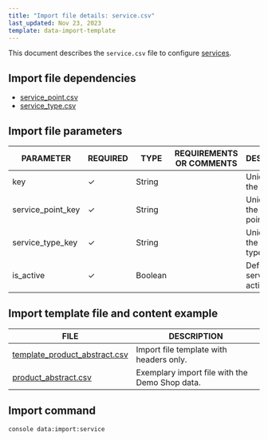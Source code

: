 ```yaml
---
title: "Import file details: service.csv"
last_updated: Nov 23, 2023
template: data-import-template
---
```


This document describes the `service.csv` file to configure [services](/docs/pbc/all/service-point-management/202311.0/unified-commerce/service-points-feature-overview.html).

## Import file dependencies

* [service_point.csv](/docs/pbc/all/service-point-management/202311.0/unified-commerce/import-and-export-data/import-file-details-service-point.csv.html)
* [service_type.csv](/docs/pbc/all/service-point-management/202311.0/unified-commerce/import-and-export-data/import-file-details-service-type.csv.html)

## Import file parameters

| PARAMETER | REQUIRED | TYPE | REQUIREMENTS OR COMMENTS | DESCRIPTION |
|-------------------|-----------|-----------|-------------------|-------------|
| key               | ✓ | String    |               | Unique key of the service.        |
| service_point_key | ✓ | String    |                | Unique key of the service point.  |
| service_type_key  | ✓ | String    |             | Unique key of the service type.   |
| is_active         | ✓ | Boolean      |                  | Defines if the service is active. |



## Import template file and content example

| FILE | DESCRIPTION |
| --- | --- |
| [template_product_abstract.csv](https://spryker.s3.eu-central-1.amazonaws.com/docs/Developer+Guide/Back-End/Data+Manipulation/Data+Ingestion/Data+Import/Data+Import+Categories/Catalog+Setup/Products/202109.0/Template_product_abstract.csv) | Import file template with headers only. |
| [product_abstract.csv](https://spryker.s3.eu-central-1.amazonaws.com/docs/Developer+Guide/Back-End/Data+Manipulation/Data+Ingestion/Data+Import/Data+Import+Categories/Catalog+Setup/Products/202109.0/product_abstract.csv) | Exemplary import file with the Demo Shop data. |

## Import command

```bash
console data:import:service
```
